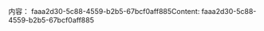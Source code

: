 <span data-ttu-id="b8551-101">内容： faaa2d30-5c88-4559-b2b5-67bcf0aff885</span><span class="sxs-lookup"><span data-stu-id="b8551-101">Content: faaa2d30-5c88-4559-b2b5-67bcf0aff885</span></span>